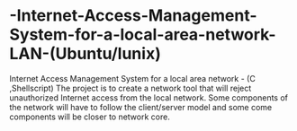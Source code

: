 # -Internet-Access-Management-System-for-a-local-area-network-LAN-(Ubuntu/lunix)
Internet Access Management System for a local area network - (C ,Shellscript) The project is to create a network tool that will reject unauthorized Internet access from the local network. Some components of the network will have to follow the client/server model and some come components will be closer to network core.

